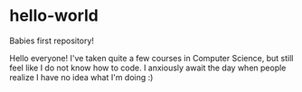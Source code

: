 # hello-world
Babies first repository!

Hello everyone!
I've taken quite a few courses in Computer Science, but still feel like I do not know how to code.
I anxiously await the day when people realize I have no idea what I'm doing :)
